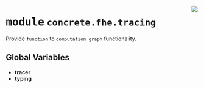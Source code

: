 <!-- markdownlint-disable -->

<a href="../../../compilers/concrete-compiler/compiler/lib/Bindings/Python/concrete/fhe/tracing/__init__.py#L0"><img align="right" style="float:right;" src="https://img.shields.io/badge/-source-cccccc?style=flat-square"></a>

# <kbd>module</kbd> `concrete.fhe.tracing`
Provide `function` to `computation graph` functionality. 

**Global Variables**
---------------
- **tracer**
- **typing**


